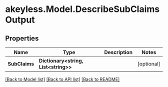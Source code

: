 # akeyless.Model.DescribeSubClaimsOutput

## Properties

Name | Type | Description | Notes
------------ | ------------- | ------------- | -------------
**SubClaims** | **Dictionary&lt;string, List&lt;string&gt;&gt;** |  | [optional] 

[[Back to Model list]](../README.md#documentation-for-models) [[Back to API list]](../README.md#documentation-for-api-endpoints) [[Back to README]](../README.md)

